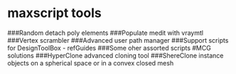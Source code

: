 # maxscript tools
###Random detach poly elements
###Populate medit with vraymtl
###Vertex scrambler
###Advanced user path manager
###Support scripts for DesignToolBox - refGuides
###Some oher assorted scripts
#MCG solutions
###HyperClone
advanced cloning tool
###ShereClone
instance objects on a spherical space or in a convex closed mesh
